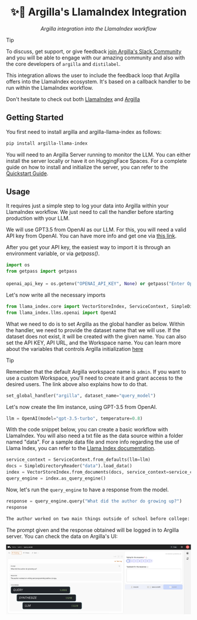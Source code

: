 <div align="center">
  <h1>✨🦙 Argilla's LlamaIndex Integration</h1>
  <p><em> Argilla integration into the LlamaIndex workflow</em></p>
</div>

> [!TIP]
> To discuss, get support, or give feedback [join Argilla's Slack Community](https://join.slack.com/t/rubrixworkspace/shared_invite/zt-whigkyjn-a3IUJLD7gDbTZ0rKlvcJ5g) and you will be able to engage with our amazing community and also with the core developers of `argilla` and `distilabel`.


This integration allows the user to include the feedback loop that Argilla offers into the LlamaIndex ecosystem. It's based on a callback handler to be run within the LlamaIndex workflow. 

Don't hesitate to check out both [LlamaIndex](https://github.com/run-llama/llama_index) and [Argilla](https://github.com/argilla-io/argilla)

## Getting Started

You first need to install argilla and argilla-llama-index as follows:

```bash
pip install argilla-llama-index
```

You will need to an Argilla Server running to monitor the LLM. You can either install the server locally or have it on HuggingFace Spaces. For a complete guide on how to install and initialize the server, you can refer to the [Quickstart Guide](https://docs.argilla.io/en/latest/getting_started/quickstart_installation.html).

## Usage

It requires just a simple step to log your data into Argilla within your LlamaIndex workflow. We just need to call the handler before starting production with your LLM.

We will use GPT3.5 from OpenAI as our LLM. For this, you will need a valid API key from OpenAI. You can have more info and get one via [this link](https://openai.com/blog/openai-api).

After you get your API key, the easiest way to import it is through an environment variable, or via *getpass()*.

```python
import os
from getpass import getpass

openai_api_key = os.getenv("OPENAI_API_KEY", None) or getpass("Enter OpenAI API key:")
```

Let's now write all the necessary imports

```python
from llama_index.core import VectorStoreIndex, ServiceContext, SimpleDirectoryReader, set_global_handler
from llama_index.llms.openai import OpenAI
```

What we need to do is to set Argilla as the global handler as below. Within the handler, we need to provide the dataset name that we will use. If the dataset does not exist, it will be created with the given name. You can also set the API KEY, API URL, and the Workspace name. You can learn more about the variables that controls Argilla initialization [here](https://docs.argilla.io/en/latest/getting_started/installation/configurations/workspace_management.html)

> [!TIP]
> Remember that the default Argilla workspace name is `admin`. If you want to use a custom Workspace, you'll need to create it and grant access to the desired users. The link above also explains how to do that.


```python
set_global_handler("argilla", dataset_name="query_model")
```

Let's now create the llm instance, using GPT-3.5 from OpenAI.

```python
llm = OpenAI(model="gpt-3.5-turbo", temperature=0.8)
```

With the code snippet below, you can create a basic workflow with LlamaIndex. You will also need a txt file as the data source within a folder named "data". For a sample data file and more info regarding the use of Llama Index, you can refer to the [Llama Index documentation](https://docs.llamaindex.ai/en/stable/getting_started/starter_example.html).

```python
service_context = ServiceContext.from_defaults(llm=llm)
docs = SimpleDirectoryReader("data").load_data()
index = VectorStoreIndex.from_documents(docs, service_context=service_context)
query_engine = index.as_query_engine()
```

Now, let's run the `query_engine` to have a response from the model.

```python
response = query_engine.query("What did the author do growing up?")
response
```

```bash
The author worked on two main things outside of school before college: writing and programming. They wrote short stories and tried writing programs on an IBM 1401. They later got a microcomputer, built it themselves, and started programming on it.
```

The prompt given and the response obtained will be logged in to Argilla server. You can check the data on Argilla's UI:

![Argilla Dataset](docs/assets/argilla-ui-dataset.png)